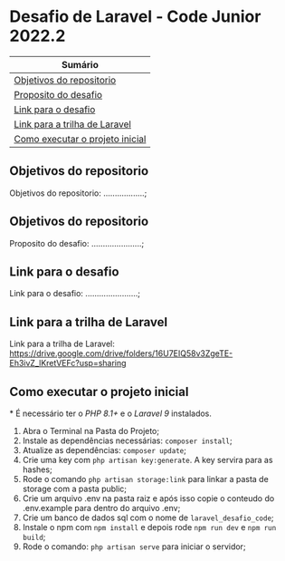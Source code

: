 # Desafio de Laravel - Code Junior 2022.2

| **Sumário** |
|-------------|
| [Objetivos do repositorio](#objetivos-do-repositorio) |
| [Proposito do desafio](#proposito-do-desafio) |
| [Link para o desafio](#link-para-o-desafio) |
| [Link para a trilha de Laravel](#link-para-a-trilha-de-laravel) |
| [Como executar o projeto inicial](#como-executar-o-projeto-inicial) |

## Objetivos do repositorio
Objetivos do repositorio: ..................;

## Objetivos do repositorio
Proposito do desafio: ......................; 
<br>

## Link para o desafio
Link para o desafio: .......................;
<br>

## Link para a trilha de Laravel
Link para a trilha de Laravel: https://drive.google.com/drive/folders/16U7EIQ58v3ZgeTE-Eh3ivZ_lKretVEFc?usp=sharing
<br>

## Como executar o projeto inicial
\* É necessário ter o _PHP 8.1+_ e o _Laravel 9_ instalados.
1. Abra o Terminal na Pasta do Projeto;
2. Instale as dependências necessárias: `composer install`;
3. Atualize as dependências: `composer update`;
4. Crie uma key com `php artisan key:generate`. A key servira para as hashes;
5. Rode o comando `php artisan storage:link` para linkar a pasta de storage com a pasta public;
6. Crie um arquivo .env na pasta raiz e após isso copie o conteudo do .env.example para dentro do arquivo .env;
7. Crie um banco de dados sql com o nome de `laravel_desafio_code`;
8. Instale o npm com `npm install` e depois rode `npm run dev` e `npm run build`;
9. Rode o comando: `php artisan serve` para iniciar o servidor;
